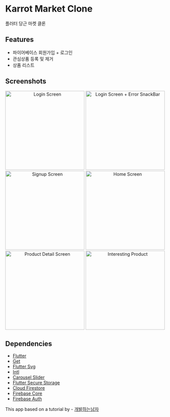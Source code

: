 # Karrot Market Clone

플러터 당근 마켓 클론

## Features
- 파이어베이스 회원가입 + 로그인
- 관심상품 등록 및 제거
- 상품 리스트

## Screenshots
<p align="center">
<img src="https://user-images.githubusercontent.com/27044221/145715198-95458b7c-5c75-4bf2-880e-66879310b035.gif?raw=true" alt="Login Screen" width="250">
<img src="https://user-images.githubusercontent.com/27044221/145715200-f0799c91-82c4-4b3b-ada5-b0f482346c8c.gif?raw=true" alt="Login Screen + Error SnackBar" width="250">
<img src="https://user-images.githubusercontent.com/27044221/145715204-7d86c65d-faa0-4a6b-bdbc-be1980d346c6.gif?raw=true" alt="Signup Screen" width="250">
<img src="https://user-images.githubusercontent.com/27044221/145715194-e0021e4a-3700-48e7-8d58-2370e854ea2f.gif?raw=true" alt="Home Screen" width="250">
<img src="https://user-images.githubusercontent.com/27044221/145715203-4d41dece-7a3d-47e7-990f-536bbc16bee7.gif?raw=true" alt="Product Detail Screen" width="250">
<img src="https://user-images.githubusercontent.com/27044221/145715197-82e756af-74a5-4b42-9b8d-a70cabd2ab11.gif?raw=true" alt="Interesting Product" width="250">
</p>

## Dependencies
- [Flutter](https://flutter.dev/)
- [Get](https://pub.dev/packages/get)
- [Flutter Svg](https://pub.dev/packages/flutter_svg)
- [Intl](https://pub.dev/packages/intl)
- [Carousel Slider](https://pub.dev/packages/carousel_slider)
- [Flutter Secure Storage](https://pub.dev/packages/flutter_secure_storage)
- [Cloud Firestore](https://pub.dev/packages/cloud_firestore)
- [Firebase Core](https://pub.dev/packages/firebase_core)
- [Firebase Auth](https://pub.dev/packages/firebase_auth)

This app based on a tutorial by -
[개발하는남자](https://www.youtube.com/playlist?list=PLgRxBCVPaZ_1j9Z66HEu71ST3GqssBdma)
